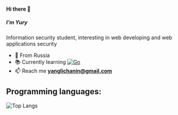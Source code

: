 #### Hi there 👋
##### I'm Yury

Information security student, interesting in web developing and web applications security

-   🏡 From Russia
-   📚 Currently learning [![Go](https://img.shields.io/badge/Go-%23000.svg?&logo=go&logoColor=blue&logoSize=auto)](#)
-   📫 Reach me **yanglichanin@gmail.com**

## Programming languages:

<!-- [![C](https://img.shields.io/badge/C-00599C?style=for-the-badge&logo=c&logoColor=white)](#) [![C++](https://img.shields.io/badge/C++-%2300599C.svg?style=for-the-badge&logo=c%2B%2B&logoColor=white)](#) [![JavaScript](https://img.shields.io/badge/JavaScript-F7DF1E?style=for-the-badge&logo=javascript&logoColor=000)](#) [![Go](https://img.shields.io/badge/Go-%2300ADD8.svg?&style=for-the-badge&logo=go&logoColor=white)](#) [![PHP](https://img.shields.io/badge/php-%23777BB4.svg?&style=for-the-badge&logo=php&logoColor=white)](#) [![Python](https://img.shields.io/badge/Python-3776AB?style=for-the-badge&logo=python&logoColor=fff)](#) -->

![Top Langs](https://github-readme-stats.vercel.app/api/top-langs/?username=angl1chanin&langs_count=8&hide=css,html,scss)